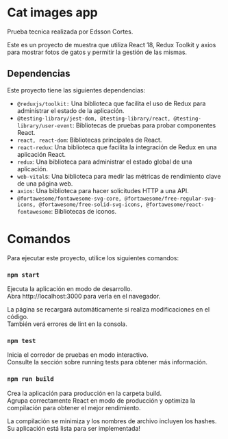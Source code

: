
# Cat images app

Prueba tecnica realizada por Edsson Cortes.

Este es un proyecto de muestra que utiliza React 18, Redux Toolkit y axios para mostrar fotos de gatos y permitir la gestión de las mismas.

## Dependencias
Este proyecto tiene las siguientes dependencias:

- `@reduxjs/toolkit:` Una biblioteca que facilita el uso de Redux para administrar el estado de la aplicación.
- `@testing-library/jest-dom, @testing-library/react, @testing-library/user-event`: Bibliotecas de pruebas para probar componentes React.
- `react, react-dom`: Bibliotecas principales de React.
- `react-redux`: Una biblioteca que facilita la integración de Redux en una aplicación React.
- `redux`: Una biblioteca para administrar el estado global de una aplicación.
- `web-vital`s: Una biblioteca para medir las métricas de rendimiento clave de una página web.
- `axios`: Una biblioteca para hacer solicitudes HTTP a una API.
- `@fortawesome/fontawesome-svg-core, @fortawesome/free-regular-svg-icons, @fortawesome/free-solid-svg-icons, @fortawesome/react-fontawesome`: Bibliotecas de iconos.

# Comandos
Para ejecutar este proyecto, utilice los siguientes comandos:

### `npm start`

Ejecuta la aplicación en modo de desarrollo.<br />
Abra http://localhost:3000 para verla en el navegador.

La página se recargará automáticamente si realiza modificaciones en el código.<br />
También verá errores de lint en la consola.

### `npm test`

Inicia el corredor de pruebas en modo interactivo.<br />
Consulte la sección sobre running tests para obtener más información.

### `npm run build`

Crea la aplicación para producción en la carpeta build.<br />
Agrupa correctamente React en modo de producción y optimiza la compilación para obtener el mejor rendimiento.

La compilación se minimiza y los nombres de archivo incluyen los hashes.<br />
Su aplicación está lista para ser implementada!

